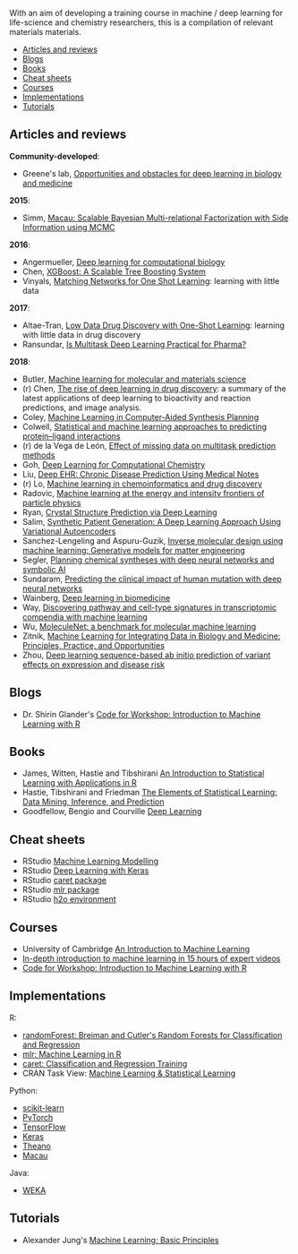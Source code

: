 With an aim of developing a training course in machine / deep learning for life-science and chemistry researchers, this is a compilation of relevant materials materials.

- [Articles and reviews](#articles-and-reviews)
- [Blogs](#blogs)
- [Books](#books)
- [Cheat sheets](#cheat-sheets)
- [Courses](#courses)
- [Implementations](#implementations)
- [Tutorials](#tutorials)


## Articles and reviews

**Community-developed**:

- Greene's lab, [Opportunities and obstacles for deep learning in biology and medicine](https://github.com/greenelab/deep-review)

**2015**:

- Simm, [Macau: Scalable Bayesian Multi-relational Factorization with Side Information using MCMC](https://arxiv.org/abs/1509.04610)

**2016**:

- Angermueller, [Deep learning for computational biology](https://onlinelibrary.wiley.com/doi/abs/10.15252/msb.20156651)
- Chen, [XGBoost: A Scalable Tree Boosting System](https://dl.acm.org/citation.cfm?id=2939785)
- Vinyals, [Matching Networks for One Shot Learning](http://papers.nips.cc/paper/6385-matching-networks-for-one-shot-learning): learning with little data

**2017**:

- Altae-Tran, [Low Data Drug Discovery with One-Shot Learning](https://pubs.acs.org/doi/10.1021/acscentsci.6b00367): learning with little data in drug discovery
- Ransundar, [Is Multitask Deep Learning Practical for Pharma?](https://pubs.acs.org/doi/abs/10.1021/acs.jcim.7b00146)

**2018**:
- Butler, [Machine learning for molecular and materials science](https://www.nature.com/articles/s41586-018-0337-2)
- (r) Chen, [The rise of deep learning in drug discovery](https://www.sciencedirect.com/science/article/pii/S1359644617303598): a summary of the latest applications of deep learning to bioactivity and reaction predictions, and image analysis.
- Coley, [Machine Learning in Computer-Aided Synthesis Planning](https://pubs.acs.org/doi/10.1021/acs.accounts.8b00087)
- Colwell, [Statistical and machine learning approaches to predicting protein–ligand interactions](https://www.sciencedirect.com/science/article/pii/S0959440X17301525?via%3Dihub)
- (r) de la Vega de León, [Effect of missing data on multitask prediction methods](https://jcheminf.biomedcentral.com/articles/10.1186/s13321-018-0281-z)
- Goh, [Deep Learning for Computational Chemistry](https://arxiv.org/abs/1701.04503)
- Liu, [Deep EHR: Chronic Disease Prediction Using Medical Notes](https://arxiv.org/abs/1808.04928)
- (r) Lo, [Machine learning in chemoinformatics and drug discovery](https://www.sciencedirect.com/science/article/pii/S1359644617304695)
- Radovic, [Machine learning at the energy and intensity frontiers of particle physics](https://www.nature.com/articles/s41586-018-0361-2?WT.ec_id=NATURE-20180802&utm_source=nature_etoc&utm_medium=email&utm_campaign=20180802&spMailingID=57109015&spUserID=OTU1NzAwOTIxMgS2&spJobID=1460244850&spReportId=MTQ2MDI0NDg1MAS2)
- Ryan, [Crystal Structure Prediction via Deep Learning](https://pubs.acs.org/doi/10.1021/jacs.8b03913)
- Salim, [Synthetic Patient Generation: A Deep Learning Approach Using Variational Autoencoders](https://arxiv.org/abs/1808.06444)
- Sanchez-Lengeling and Aspuru-Guzik, [Inverse molecular design using machine learning: Generative models for matter engineering](http://science.sciencemag.org/content/361/6400/360)
- Segler, [Planning chemical syntheses with deep neural networks and symbolic AI](https://www.nature.com/articles/nature25978)
- Sundaram, [Predicting the clinical impact of human mutation with deep neural networks](https://www.nature.com/articles/s41588-018-0167-z)
- Wainberg, [Deep learning in biomedicine](https://www.nature.com/articles/nbt.4233)
- Way, [Discovering pathway and cell-type signatures in transcriptomic compendia with machine learning](https://peerj.com/preprints/27229/)
- Wu, [MoleculeNet: a benchmark for molecular machine learning](http://pubs.rsc.org/en/content/articlehtml/2017/sc/c7sc02664a)
- Zitnik, [Machine Learning for Integrating Data in Biology and Medicine: Principles, Practice, and Opportunities](https://arxiv.org/abs/1807.00123)
- Zhou, [Deep learning sequence-based ab initio prediction of variant effects on expression and disease risk](https://www.nature.com/articles/s41588-018-0160-6)


## Blogs

- Dr. Shirin Glander's [Code for Workshop: Introduction to Machine Learning with R](https://www.r-bloggers.com/code-for-workshop-introduction-to-machine-learning-with-r/)


## Books

- James, Witten, Hastie and Tibshirani [An Introduction to Statistical Learning with Applications in R](http://www-bcf.usc.edu/~gareth/ISL/)
- Hastie, Tibshirani and Friedman [The Elements of Statistical Learning: Data Mining, Inference, and Prediction](https://web.stanford.edu/~hastie/ElemStatLearn/)
- Goodfellow, Bengio and Courville [Deep Learning](http://www.deeplearningbook.org/)


## Cheat sheets

- RStudio [Machine Learning Modelling](https://github.com/rstudio/cheatsheets/raw/master/Machine%20Learning%20Modelling%20in%20R.pdf)
- RStudio [Deep Learning with Keras](https://github.com/rstudio/cheatsheets/raw/master/keras.pdf)
- RStudio [caret package](https://github.com/rstudio/cheatsheets/raw/master/caret.pdf)
- RStudio [mlr package](https://github.com/rstudio/cheatsheets/raw/master/mlr.pdf)
- RStudio [h2o environment](https://github.com/rstudio/cheatsheets/raw/master/h2o.pdf)


## Courses
- University of Cambridge [An Introduction to Machine Learning](https://github.com/bioinformatics-training/intro-machine-learning-2018)
- [In-depth introduction to machine learning in 15 hours of expert videos](https://www.dataschool.io/15-hours-of-expert-machine-learning-videos/)
- [Code for Workshop: Introduction to Machine Learning with R](https://shirinsplayground.netlify.com/2018/06/intro_to_ml_workshop_heidelberg/)


## Implementations

R:

- [randomForest: Breiman and Cutler's Random Forests for Classification and Regression](https://cran.r-project.org/web/packages/randomForest/index.html)
- [mlr: Machine Learning in R](https://cran.r-project.org/web/packages/mlr/index.html)
- [caret: Classification and Regression Training](https://cran.r-project.org/web/packages/caret/index.html)
- CRAN Task View: [Machine Learning & Statistical Learning](https://cran.r-project.org/web/views/MachineLearning.html)

Python:

- [scikit-learn](http://scikit-learn.org)
- [PyTorch](https://pytorch.org/)
- [TensorFlow](https://www.tensorflow.org/)
- [Keras](https://keras.io/)
- [Theano](http://deeplearning.net/software/theano/)
- [Macau](https://github.com/jaak-s/macau)

Java:

- [WEKA](https://www.cs.waikato.ac.nz/~ml/weka/)


## Tutorials

- Alexander Jung's [Machine Learning: Basic Principles](https://arxiv.org/abs/1805.05052)
